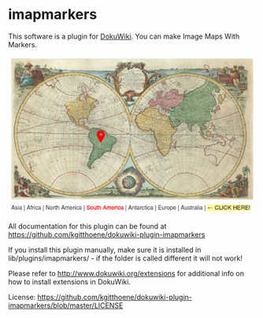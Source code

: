 # imapmarkers

This software is a plugin for [DokuWiki](https://www.dokuwiki.org/).
You can make Image Maps With Markers.

![Acient World Map with Marker](https://raw.githubusercontent.com/kgitthoene/dokuwiki-plugin-imapmarkers/master/readme/map-with-marker.png)

All documentation for this plugin can be found at
https://github.com/kgitthoene/dokuwiki-plugin-imapmarkers

If you install this plugin manually, make sure it is installed in
lib/plugins/imapmarkers/ - if the folder is called different it
will not work!

Please refer to http://www.dokuwiki.org/extensions for additional info
on how to install extensions in DokuWiki.

License: https://github.com/kgitthoene/dokuwiki-plugin-imapmarkers/blob/master/LICENSE
